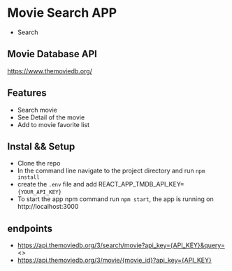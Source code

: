 # Movie Search APP
- Search

## Movie Database API
https://www.themoviedb.org/

## Features
- Search movie
- See Detail of the movie
- Add to movie favorite list

## Instal && Setup
- Clone the repo
- In the command line navigate to the project directory and run `npm install`
- create the `.env` file and add REACT_APP_TMDB_API_KEY=`{YOUR_API_KEY}`
- To start the app npm command run `npm start`, the app is running on http://localhost:3000
## endpoints
- https://api.themoviedb.org/3/search/movie?api_key={API_KEY}&query=<>
- https://api.themoviedb.org/3/movie/{movie_id}?api_key={API_KEY}
